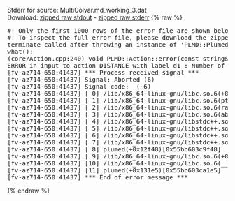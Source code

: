 Stderr for source:  MultiColvar.md_working_3.dat   
Download: [zipped raw stdout](MultiColvar.md_working_3.dat.plumed.stdout.txt.zip) - [zipped raw stderr](MultiColvar.md_working_3.dat.plumed.stderr.txt.zip) 
{% raw %}
<pre>
#! Only the first 1000 rows of the error file are shown below
#! To inspect the full error file, please download the zipped raw stderr file above
terminate called after throwing an instance of 'PLMD::Plumed::ExceptionError'
what():
(core/Action.cpp:240) void PLMD::Action::error(const string&) const
ERROR in input to action DISTANCE with label d1 : Number of specified atoms should be 2
[fv-az714-650:41437] *** Process received signal ***
[fv-az714-650:41437] Signal: Aborted (6)
[fv-az714-650:41437] Signal code:  (-6)
[fv-az714-650:41437] [ 0] /lib/x86_64-linux-gnu/libc.so.6(+0x42520)[0x7fdba0642520]
[fv-az714-650:41437] [ 1] /lib/x86_64-linux-gnu/libc.so.6(pthread_kill+0x12c)[0x7fdba06969fc]
[fv-az714-650:41437] [ 2] /lib/x86_64-linux-gnu/libc.so.6(raise+0x16)[0x7fdba0642476]
[fv-az714-650:41437] [ 3] /lib/x86_64-linux-gnu/libc.so.6(abort+0xd3)[0x7fdba06287f3]
[fv-az714-650:41437] [ 4] /lib/x86_64-linux-gnu/libstdc++.so.6(+0xa2b9e)[0x7fdba0aa2b9e]
[fv-az714-650:41437] [ 5] /lib/x86_64-linux-gnu/libstdc++.so.6(+0xae20c)[0x7fdba0aae20c]
[fv-az714-650:41437] [ 6] /lib/x86_64-linux-gnu/libstdc++.so.6(+0xae277)[0x7fdba0aae277]
[fv-az714-650:41437] [ 7] /lib/x86_64-linux-gnu/libstdc++.so.6(__cxa_rethrow+0x4b)[0x7fdba0aae52b]
[fv-az714-650:41437] [ 8] plumed(+0x12f48)[0x55bb603c9f48]
[fv-az714-650:41437] [ 9] /lib/x86_64-linux-gnu/libc.so.6(+0x29d90)[0x7fdba0629d90]
[fv-az714-650:41437] [10] /lib/x86_64-linux-gnu/libc.so.6(__libc_start_main+0x80)[0x7fdba0629e40]
[fv-az714-650:41437] [11] plumed(+0x131e5)[0x55bb603ca1e5]
[fv-az714-650:41437] *** End of error message ***
</pre>
{% endraw %}
